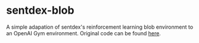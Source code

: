 # sentdex-blob
A simple adapation of sentdex's reinforcement learning blob environment to an OpenAI Gym environment. Original code can be found [here](https://pythonprogramming.net/own-environment-q-learning-reinforcement-learning-python-tutorial/).
